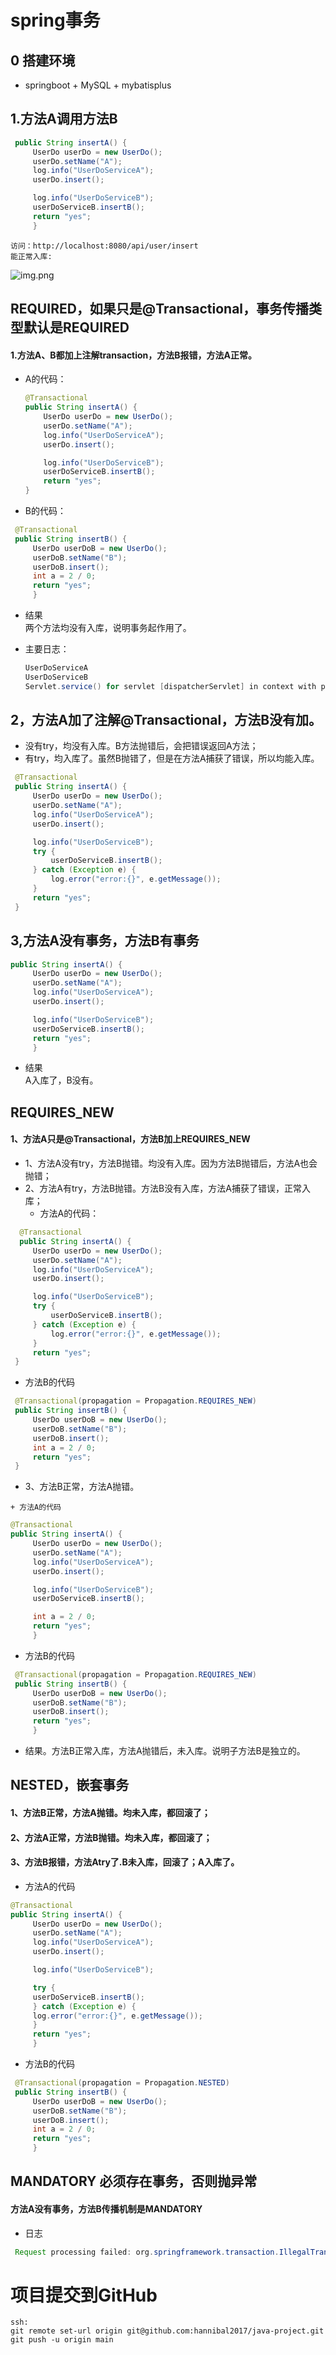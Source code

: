 # spring事务
## 0 搭建环境
  * springboot + MySQL + mybatisplus

## 1.方法A调用方法B  
   ```java
    public String insertA() {
        UserDo userDo = new UserDo();
        userDo.setName("A");
        log.info("UserDoServiceA");
        userDo.insert();

        log.info("UserDoServiceB");
        userDoServiceB.insertB();
        return "yes";
        }
   ```
    访问：http://localhost:8080/api/user/insert
    能正常入库:
![img.png](picture/img.png)
## REQUIRED，如果只是@Transactional，事务传播类型默认是REQUIRED

#### 1.方法A、B都加上注解transaction，方法B报错，方法A正常。
  * A的代码：  
    ```java
    @Transactional
    public String insertA() {
        UserDo userDo = new UserDo();
        userDo.setName("A");
        log.info("UserDoServiceA");
        userDo.insert();

        log.info("UserDoServiceB");
        userDoServiceB.insertB();
        return "yes";
    }
    ```
  * B的代码：  
   ```java
    @Transactional
    public String insertB() {
        UserDo userDoB = new UserDo();
        userDoB.setName("B");
        userDoB.insert();
        int a = 2 / 0;
        return "yes";
        }
   ```
   * 结果  
     两个方法均没有入库，说明事务起作用了。  

   * 主要日志：  
     ```java
     UserDoServiceA  
     UserDoServiceB  
     Servlet.service() for servlet [dispatcherServlet] in context with path [/api] threw exception [Request processing failed: java.lang.ArithmeticException: / by zero] with root cause
     ```
## 2，方法A加了注解@Transactional，方法B没有加。
   * 没有try，均没有入库。B方法抛错后，会把错误返回A方法；
   * 有try，均入库了。虽然B抛错了，但是在方法A捕获了错误，所以均能入库。
   ```java
    @Transactional
    public String insertA() {
        UserDo userDo = new UserDo();
        userDo.setName("A");
        log.info("UserDoServiceA");
        userDo.insert();

        log.info("UserDoServiceB");
        try {
            userDoServiceB.insertB();
        } catch (Exception e) {
            log.error("error:{}", e.getMessage());
        }
        return "yes";
    }
   ```

## 3,方法A没有事务，方法B有事务  
   ```java
   public String insertA() {
        UserDo userDo = new UserDo();
        userDo.setName("A");
        log.info("UserDoServiceA");
        userDo.insert();

        log.info("UserDoServiceB");
        userDoServiceB.insertB();
        return "yes";
        }
   ```
   * 结果  
     A入库了，B没有。
## REQUIRES_NEW

#### 1、方法A只是@Transactional，方法B加上REQUIRES_NEW
   * 1、方法A没有try，方法B抛错。均没有入库。因为方法B抛错后，方法A也会抛错；
   * 2、方法A有try，方法B抛错。方法B没有入库，方法A捕获了错误，正常入库；  
     + 方法A的代码：  
   ```java
     @Transactional
     public String insertA() {
        UserDo userDo = new UserDo();
        userDo.setName("A");
        log.info("UserDoServiceA");
        userDo.insert();

        log.info("UserDoServiceB");
        try {
            userDoServiceB.insertB();
        } catch (Exception e) {
            log.error("error:{}", e.getMessage());
        }
        return "yes";
    }
   ```
   + 方法B的代码
   ```java
    @Transactional(propagation = Propagation.REQUIRES_NEW)
    public String insertB() {
        UserDo userDoB = new UserDo();
        userDoB.setName("B");
        userDoB.insert();
        int a = 2 / 0;
        return "yes";
    }
   ```  
   * 3、方法B正常，方法A抛错。  
    
    + 方法A的代码  
   ```java
   @Transactional
   public String insertA() {
        UserDo userDo = new UserDo();
        userDo.setName("A");
        log.info("UserDoServiceA");
        userDo.insert();

        log.info("UserDoServiceB");
        userDoServiceB.insertB();

        int a = 2 / 0;
        return "yes";
        }
   ``` 
   + 方法B的代码  
   ```java
    @Transactional(propagation = Propagation.REQUIRES_NEW)
    public String insertB() {
        UserDo userDoB = new UserDo();
        userDoB.setName("B");
        userDoB.insert();
        return "yes";
        }
   ```
   + 结果。方法B正常入库，方法A抛错后，未入库。说明子方法B是独立的。
## NESTED，嵌套事务
  #### 1、方法B正常，方法A抛错。均未入库，都回滚了；
  #### 2、方法A正常，方法B抛错。均未入库，都回滚了；
  #### 3、方法B报错，方法Atry了.B未入库，回滚了；A入库了。
   * 方法A的代码  
   ```java
   @Transactional
   public String insertA() {
        UserDo userDo = new UserDo();
        userDo.setName("A");
        log.info("UserDoServiceA");
        userDo.insert();

        log.info("UserDoServiceB");

        try {
        userDoServiceB.insertB();
        } catch (Exception e) {
        log.error("error:{}", e.getMessage());
        }
        return "yes";
        }
   ```
  * 方法B的代码  
   ```java
    @Transactional(propagation = Propagation.NESTED)
    public String insertB() {
        UserDo userDoB = new UserDo();
        userDoB.setName("B");
        userDoB.insert();
        int a = 2 / 0;
        return "yes";
        }
   ```
 ## MANDATORY 必须存在事务，否则抛异常
 #### 方法A没有事务，方法B传播机制是MANDATORY
  * 日志  
   ```java
    Request processing failed: org.springframework.transaction.IllegalTransactionStateException: No existing transaction found for transaction marked with propagation 'mandatory'
   ```
# 项目提交到GitHub
 ```
 ssh:  
 git remote set-url origin git@github.com:hannibal2017/java-project.git  
 git push -u origin main
 ```